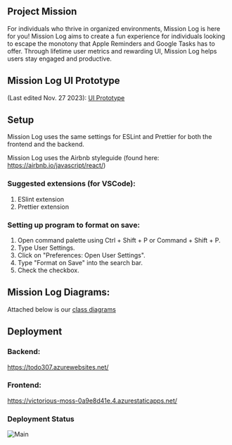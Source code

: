 ## Project Mission
For individuals who thrive in organized environments, Mission Log is here for you! Mission Log aims to create a fun experience for individuals looking to escape the monotony that Apple Reminders and Google Tasks has to offer. Through lifetime user metrics and rewarding UI, Mission Log helps users stay engaged and productive.

## Mission Log UI Prototype 
(Last edited Nov. 27 2023): [UI Prototype](https://www.figma.com/file/Uy3p0wY1ieKkLdHVEEZLo6/TodoList?type=design&node-id=2%3A2&mode=design&t=hnwVpbPnHHrm2bTd-1)

## Setup
Mission Log uses the same settings for ESLint and Prettier for both the frontend and the backend.

Mission Log uses the Airbnb styleguide (found here: https://airbnb.io/javascript/react/)

### Suggested extensions (for VSCode):
1. ESlint extension
2. Prettier extension

### Setting up program to format on save: 
1. Open command palette using Ctrl + Shift + P or Command + Shift + P.
2. Type User Settings.
3. Click on "Preferences: Open User Settings".
4. Type "Format on Save" into the search bar.
5. Check the checkbox.

## Mission Log Diagrams:
Attached below is our [class diagrams](https://github.com/ianmccurry11/TODO_List/wiki/Class-Diagram)

## Deployment
### Backend: 
https://todo307.azurewebsites.net/
### Frontend: 
https://victorious-moss-0a9e8d41e.4.azurestaticapps.net/

### Deployment Status
![Main](https://github.com/ianmccurry11/TODO_List/actions/workflows/node.js.yml/badge.svg)

